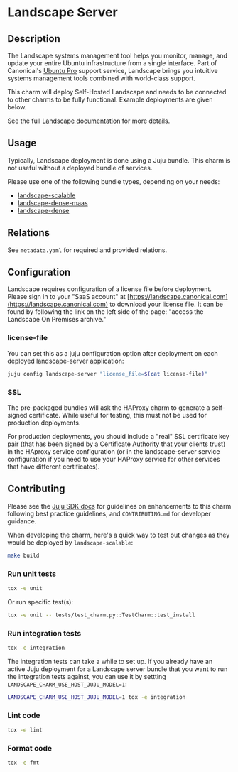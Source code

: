 # Landscape Server

## Description

The Landscape systems management tool helps you monitor, manage, and
update your entire Ubuntu infrastructure from a single interface. Part
of Canonical's [Ubuntu Pro](https://ubuntu.com/pro) support service,
Landscape brings you intuitive systems management tools combined with
world-class support.

This charm will deploy Self-Hosted Landscape and needs to be connected
to other charms to be fully functional. Example deployments are given
below.

See the full [Landscape documentation](https://ubuntu.com/landscape/docs)
for more details.

## Usage

Typically, Landscape deployment is done using a Juju bundle. This charm
is not useful without a deployed bundle of services.

Please use one of the following bundle types, depending on your needs:

- [landscape-scalable](https://charmhub.io/landscape-scalable)
- [landscape-dense-maas](https://charmhub.io/landscape-dense-maas)
- [landscape-dense](https://charmhub.io/landscape-dense)

## Relations

See `metadata.yaml` for required and provided relations.

## Configuration

Landscape requires configuration of a license file before deployment.
Please sign in to your "SaaS account" at
[https://landscape.canonical.com](https://landscape.canonical.com) to
download your license file. It can be found by following the link on
the left side of the page: "access the Landscape On Premises archive."

### license-file

You can set this as a juju configuration option after deployment on each
deployed landscape-server application:

```bash
juju config landscape-server "license_file=$(cat license-file)"
```

### SSL

The pre-packaged bundles will ask the HAProxy charm to generate a
self-signed certificate. While useful for testing, this must not be used
for production deployments.

For production deployments, you should include a "real" SSL certificate
key pair (that has been signed by a Certificate Authority that your
clients trust) in the HAproxy service configuration (or in the
landscape-server service configuration if you need to use your HAProxy
service for other services that have different certificates).

## Contributing

Please see the [Juju SDK docs](https://juju.is/docs/sdk) for guidelines
on enhancements to this charm following best practice guidelines, and
`CONTRIBUTING.md` for developer guidance.

When developing the charm, here's a quick way to test out changes as
they would be deployed by `landscape-scalable`:

```bash
make build
```

### Run unit tests

```sh
tox -e unit
```

Or run specific test(s):

```sh
tox -e unit -- tests/test_charm.py::TestCharm::test_install
```

### Run integration tests

```sh
tox -e integration
```

The integration tests can take a while to set up. If you already have an active Juju deployment for a Landscape server bundle that you want to run the integration tests against, you can use it by settting `LANDSCAPE_CHARM_USE_HOST_JUJU_MODEL=1`:

```sh
LANDSCAPE_CHARM_USE_HOST_JUJU_MODEL=1 tox -e integration
```

### Lint code

```sh
tox -e lint
```

### Format code

```sh
tox -e fmt
```
